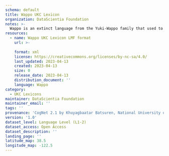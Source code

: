 ```yaml
---
schema: default
title: Wappo UKC Lexicon
organization: DataScientia Foundation
notes: >-
  Wappo is an extinct language from the Yuki-Wappo family that used to be spoken in North America. The UKC Lexicon of Wappo is represented as a lexico-semantic network. It consists of words, word senses, synsets, as well as sense-level and synset-level relationships
resources:
  - name: Wappo UKC Lexicon LMF format
    url: >-
      
    format: xml
    license: https://creativecommons.org/licenses/by-nc-sa/4.0/
    last_updated: 2023-04-13
    created: 2023-04-13
    size: 0
    release_date: 2023-04-13
    distribution_document: ''
    language: Wappo
category:
  - UKC Lexicons
maintainer: DataScientia Foundation
maintainer_email: ''
tags: ''
provenance: 'CogNet 2.1 by Khuyagbaatar Batsuren, National University of Mongolia (http://cognet.ukc.disi.unitn.it); Native Languages of the Americas 2021.11. by Laura Redish and Orrin Lewis (http://www.native-languages.org); Princeton WordNet 2.1 by Princeton University (https://wordnet.princeton.edu)'
version: '1.0'
dataset_level: Language Level (L1-2)
dataset_access: Open Access
dataset_description: ''
landing_page: ''
latitude_map: 38.5
longitude_map: -122.5
---
```

